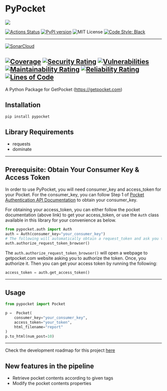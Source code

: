 # PyPocket

![](https://img.shields.io/badge/Project%20Status-Under%20Development-green)

[![Actions Status](https://github.com/e-alizadeh/pypocket/workflows/Build%20and%20Test/badge.svg?feature=master)](https://github.com/e-alizadeh/pypocket/actions)
[![PyPI version](https://badge.fury.io/py/pypocket.svg)](https://badge.fury.io/py/pypocket)
![MIT License](https://img.shields.io/badge/License-MIT-blueviolet)
[![Code Style: Black](https://img.shields.io/badge/Code%20style-black-black)](https://github.com/psf/black)
 

---
[![SonarCloud](https://sonarcloud.io/images/project_badges/sonarcloud-white.svg)](https://sonarcloud.io/dashboard?id=PyPocket)

[![Coverage](https://sonarcloud.io/api/project_badges/measure?project=PyPocket&metric=coverage)](https://sonarcloud.io/dashboard?id=PyPocket)
[![Security Rating](https://sonarcloud.io/api/project_badges/measure?project=PyPocket&metric=security_rating)](https://sonarcloud.io/dashboard?id=PyPocket)
[![Vulnerabilities](https://sonarcloud.io/api/project_badges/measure?project=PyPocket&metric=vulnerabilities)](https://sonarcloud.io/dashboard?id=PyPocket)
[![Maintainability Rating](https://sonarcloud.io/api/project_badges/measure?project=PyPocket&metric=sqale_rating)](https://sonarcloud.io/dashboard?id=PyPocket)
[![Reliability Rating](https://sonarcloud.io/api/project_badges/measure?project=PyPocket&metric=reliability_rating)](https://sonarcloud.io/dashboard?id=PyPocket)
[![Lines of Code](https://sonarcloud.io/api/project_badges/measure?project=PyPocket&metric=ncloc)](https://sonarcloud.io/dashboard?id=PyPocket)
---

A Python Package for GetPocket (https://getpocket.com)


## Installation
```bash
pip install pypocket
```

## Library Requirements
- requests
- dominate

---
## Prerequisite: Obtain Your Consumer Key & Access Token
In order to use PyPocket, you will need consumer_key and access_token for your Pocket. 
For the consumer_key, you can follow Step 1 of [Pocket Authentication API Documentation](https://getpocket.com/developer/docs/authentication)
to obtain your consumer_key. 

For obtaining your access_token, you can either follow the pocket documentation (above link) to get your access_token,
or use the `Auth` class available in this library for your convenience as below. 
```python
from pypocket.auth import Auth
auth = Auth(consumer_key="your_consumer_key")
# The following will automatically obtain a request_token and ask you to authorize it. 
auth.authorize_request_token_browser() 
```

The `auth.authorize_request_token_browser()` will open a webpage to getpocket.com website asking  you to authorize the token. 
Once, you authorize it. Then you can get your access token by running the following:
```python
access_token = auth.get_access_token() 
```
---
## Usage

```python
from pypocket import Pocket

p =  Pocket(
    consumer_key="your_consumer_key", 
    access_token="your_token", 
    html_filename="report"
)
p.to_html(num_post=10)
```
---

Check the development roadmap for this project [here](https://github.com/e-alizadeh/PyPocket/projects/1)


## New features in the pipeline
- Retrieve pocket contents according to given tags
- Modify the pocket contents properties
